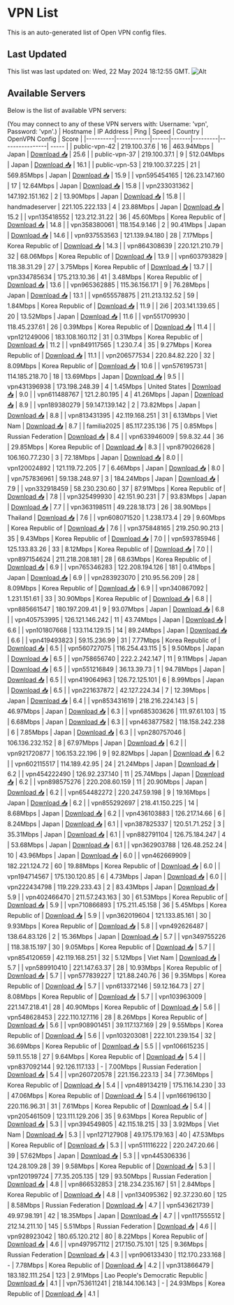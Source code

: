 # VPN List

This is an auto-generated list of Open VPN config files.

## Last Updated

This list was last updated on: Wed, 22 May 2024 18:12:55 GMT.
![Alt](https://repobeats.axiom.co/api/embed/186b98318ef1479477931607c1ad7d823f12451f.svg "Repobeats analytics image")

## Available Servers

Below is the list of available VPN servers:

(You may connect to any of these VPN servers with: Username: 'vpn', Password: 'vpn'.)
| Hostname | IP Address | Ping | Speed | Country | OpenVPN Config | Score |
|----------|------------|------|-------|---------|----------------| ----- |
| public-vpn-42 | 219.100.37.6 | 16 | 463.94Mbps | Japan | [Download 📥](./configs/server_0_JP.ovpn) | 25.6 |
| public-vpn-37 | 219.100.37.1 | 9 | 512.04Mbps | Japan | [Download 📥](./configs/server_1_JP.ovpn) | 16.1 |
| public-vpn-53 | 219.100.37.225 | 21 | 569.85Mbps | Japan | [Download 📥](./configs/server_2_JP.ovpn) | 15.9 |
| vpn595454165 | 126.23.147.160 | 17 | 12.64Mbps | Japan | [Download 📥](./configs/server_3_JP.ovpn) | 15.8 |
| vpn233031362 | 147.192.151.162 | 2 | 13.90Mbps | Japan | [Download 📥](./configs/server_4_JP.ovpn) | 15.8 |
| handmadeserver | 221.105.222.133 | 4 | 23.88Mbps | Japan | [Download 📥](./configs/server_5_JP.ovpn) | 15.2 |
| vpn135418552 | 123.212.31.22 | 36 | 45.60Mbps | Korea Republic of | [Download 📥](./configs/server_6_KR.ovpn) | 14.8 |
| vpn358380061 | 118.154.9.146 | 2 | 90.41Mbps | Japan | [Download 📥](./configs/server_7_JP.ovpn) | 14.6 |
| vpn937553563 | 121.139.94.180 | 28 | 7.17Mbps | Korea Republic of | [Download 📥](./configs/server_8_KR.ovpn) | 14.3 |
| vpn864308639 | 220.121.210.79 | 32 | 68.06Mbps | Korea Republic of | [Download 📥](./configs/server_9_KR.ovpn) | 13.9 |
| vpn603793829 | 118.38.31.29 | 27 | 3.75Mbps | Korea Republic of | [Download 📥](./configs/server_10_KR.ovpn) | 13.7 |
| vpn334785634 | 175.213.10.36 | 41 | 3.48Mbps | Korea Republic of | [Download 📥](./configs/server_11_KR.ovpn) | 13.6 |
| vpn965362885 | 115.36.156.171 | 9 | 76.28Mbps | Japan | [Download 📥](./configs/server_12_JP.ovpn) | 13.1 |
| vpn655578875 | 211.213.132.52 | 59 | 1.84Mbps | Korea Republic of | [Download 📥](./configs/server_13_KR.ovpn) | 11.9 |
| 2i6 | 203.141.139.65 | 20 | 13.52Mbps | Japan | [Download 📥](./configs/server_14_JP.ovpn) | 11.6 |
| vpn551709930 | 118.45.237.61 | 26 | 0.39Mbps | Korea Republic of | [Download 📥](./configs/server_15_KR.ovpn) | 11.4 |
| vpn121249006 | 183.108.160.112 | 31 | 0.31Mbps | Korea Republic of | [Download 📥](./configs/server_16_KR.ovpn) | 11.2 |
| vpn849117565 | 1.230.7.4 | 35 | 9.27Mbps | Korea Republic of | [Download 📥](./configs/server_17_KR.ovpn) | 11.1 |
| vpn206577534 | 220.84.82.220 | 32 | 8.09Mbps | Korea Republic of | [Download 📥](./configs/server_18_KR.ovpn) | 10.6 |
| vpn576195731 | 114.185.218.70 | 18 | 13.69Mbps | Japan | [Download 📥](./configs/server_19_JP.ovpn) | 9.5 |
| vpn431396938 | 173.198.248.39 | 4 | 1.45Mbps | United States | [Download 📥](./configs/server_20_US.ovpn) | 9.0 |
| vpn611488767 | 121.2.80.195 | 4 | 41.26Mbps | Japan | [Download 📥](./configs/server_21_JP.ovpn) | 8.9 |
| vpn189380279 | 59.147.139.142 | 2 | 73.82Mbps | Japan | [Download 📥](./configs/server_22_JP.ovpn) | 8.8 |
| vpn813431395 | 42.119.168.251 | 31 | 6.13Mbps | Viet Nam | [Download 📥](./configs/server_23_VN.ovpn) | 8.7 |
| familia2025 | 85.117.235.136 | 75 | 0.85Mbps | Russian Federation | [Download 📥](./configs/server_24_RU.ovpn) | 8.4 |
| vpn633946009 | 59.8.32.44 | 36 | 29.85Mbps | Korea Republic of | [Download 📥](./configs/server_25_KR.ovpn) | 8.3 |
| vpn879026628 | 106.160.77.230 | 3 | 72.18Mbps | Japan | [Download 📥](./configs/server_26_JP.ovpn) | 8.0 |
| vpn120024892 | 121.119.72.205 | 7 | 6.46Mbps | Japan | [Download 📥](./configs/server_27_JP.ovpn) | 8.0 |
| vpn757836961 | 59.138.248.97 | 3 | 184.24Mbps | Japan | [Download 📥](./configs/server_28_JP.ovpn) | 7.9 |
| vpn332918459 | 58.230.230.60 | 37 | 87.91Mbps | Korea Republic of | [Download 📥](./configs/server_29_KR.ovpn) | 7.8 |
| vpn325499930 | 42.151.90.231 | 7 | 93.83Mbps | Japan | [Download 📥](./configs/server_30_JP.ovpn) | 7.7 |
| vpn363198511 | 49.228.18.173 | 26 | 38.90Mbps | Thailand | [Download 📥](./configs/server_31_TH.ovpn) | 7.6 |
| vpn608071520 | 1.238.173.4 | 29 | 9.60Mbps | Korea Republic of | [Download 📥](./configs/server_32_KR.ovpn) | 7.6 |
| vpn375848165 | 219.250.90.213 | 35 | 9.43Mbps | Korea Republic of | [Download 📥](./configs/server_33_KR.ovpn) | 7.0 |
| vpn593785946 | 125.133.83.26 | 33 | 8.12Mbps | Korea Republic of | [Download 📥](./configs/server_34_KR.ovpn) | 7.0 |
| vpn897154624 | 211.218.208.181 | 28 | 68.63Mbps | Korea Republic of | [Download 📥](./configs/server_35_KR.ovpn) | 6.9 |
| vpn765346283 | 122.208.194.126 | 181 | 0.41Mbps | Japan | [Download 📥](./configs/server_36_JP.ovpn) | 6.9 |
| vpn283923070 | 210.95.56.209 | 28 | 8.09Mbps | Korea Republic of | [Download 📥](./configs/server_37_KR.ovpn) | 6.9 |
| vpn340867092 | 1.231.151.61 | 33 | 30.90Mbps | Korea Republic of | [Download 📥](./configs/server_38_KR.ovpn) | 6.8 |
| vpn885661547 | 180.197.209.41 | 9 | 93.07Mbps | Japan | [Download 📥](./configs/server_39_JP.ovpn) | 6.8 |
| vpn405753995 | 126.121.146.242 | 11 | 43.74Mbps | Japan | [Download 📥](./configs/server_40_JP.ovpn) | 6.6 |
| vpn101807668 | 133.114.129.15 | 14 | 89.24Mbps | Japan | [Download 📥](./configs/server_41_JP.ovpn) | 6.6 |
| vpn419493823 | 59.15.236.99 | 31 | 7.77Mbps | Korea Republic of | [Download 📥](./configs/server_42_KR.ovpn) | 6.5 |
| vpn560727075 | 116.254.43.115 | 5 | 9.50Mbps | Japan | [Download 📥](./configs/server_43_JP.ovpn) | 6.5 |
| vpn758656740 | 222.2.242.147 | 11 | 9.11Mbps | Japan | [Download 📥](./configs/server_44_JP.ovpn) | 6.5 |
| vpn551216849 | 36.13.39.73 | 1 | 94.78Mbps | Japan | [Download 📥](./configs/server_45_JP.ovpn) | 6.5 |
| vpn419064963 | 126.72.125.101 | 6 | 8.99Mbps | Japan | [Download 📥](./configs/server_46_JP.ovpn) | 6.5 |
| vpn221637872 | 42.127.224.34 | 7 | 12.39Mbps | Japan | [Download 📥](./configs/server_47_JP.ovpn) | 6.4 |
| vpn853431619 | 218.216.224.143 | 5 | 46.97Mbps | Japan | [Download 📥](./configs/server_48_JP.ovpn) | 6.3 |
| vpn685303626 | 111.97.61.103 | 15 | 6.68Mbps | Japan | [Download 📥](./configs/server_49_JP.ovpn) | 6.3 |
| vpn463877582 | 118.158.242.238 | 6 | 7.85Mbps | Japan | [Download 📥](./configs/server_50_JP.ovpn) | 6.3 |
| vpn280757046 | 106.136.232.152 | 8 | 67.97Mbps | Japan | [Download 📥](./configs/server_51_JP.ovpn) | 6.2 |
| vpn921720877 | 106.153.22.196 | 9 | 92.82Mbps | Japan | [Download 📥](./configs/server_52_JP.ovpn) | 6.2 |
| vpn602115517 | 114.189.42.95 | 24 | 21.24Mbps | Japan | [Download 📥](./configs/server_53_JP.ovpn) | 6.2 |
| vpn454222490 | 126.92.237.140 | 11 | 25.74Mbps | Japan | [Download 📥](./configs/server_54_JP.ovpn) | 6.2 |
| vpn898575276 | 220.208.60.159 | 11 | 20.90Mbps | Japan | [Download 📥](./configs/server_55_JP.ovpn) | 6.2 |
| vpn654482272 | 220.247.59.198 | 9 | 19.16Mbps | Japan | [Download 📥](./configs/server_56_JP.ovpn) | 6.2 |
| vpn855292697 | 218.41.150.225 | 14 | 8.68Mbps | Japan | [Download 📥](./configs/server_57_JP.ovpn) | 6.2 |
| vpn436103883 | 126.217.14.66 | 6 | 8.24Mbps | Japan | [Download 📥](./configs/server_58_JP.ovpn) | 6.1 |
| vpn387825337 | 120.51.71.252 | 3 | 35.31Mbps | Japan | [Download 📥](./configs/server_59_JP.ovpn) | 6.1 |
| vpn882791104 | 126.75.184.247 | 4 | 53.68Mbps | Japan | [Download 📥](./configs/server_60_JP.ovpn) | 6.1 |
| vpn362903788 | 126.48.252.24 | 10 | 43.96Mbps | Japan | [Download 📥](./configs/server_61_JP.ovpn) | 6.0 |
| vpn462669909 | 182.221.124.72 | 60 | 19.88Mbps | Korea Republic of | [Download 📥](./configs/server_62_KR.ovpn) | 6.0 |
| vpn194714567 | 175.130.120.85 | 6 | 4.73Mbps | Japan | [Download 📥](./configs/server_63_JP.ovpn) | 6.0 |
| vpn222434798 | 119.229.233.43 | 2 | 83.43Mbps | Japan | [Download 📥](./configs/server_64_JP.ovpn) | 5.9 |
| vpn402466470 | 211.57.243.163 | 30 | 61.53Mbps | Korea Republic of | [Download 📥](./configs/server_65_KR.ovpn) | 5.9 |
| vpn710866893 | 175.211.45.158 | 36 | 5.45Mbps | Korea Republic of | [Download 📥](./configs/server_66_KR.ovpn) | 5.9 |
| vpn362019604 | 121.133.85.161 | 30 | 9.93Mbps | Korea Republic of | [Download 📥](./configs/server_67_KR.ovpn) | 5.8 |
| vpn492626487 | 138.64.83.126 | 2 | 15.36Mbps | Japan | [Download 📥](./configs/server_68_JP.ovpn) | 5.7 |
| vpn349755226 | 118.38.15.197 | 30 | 9.05Mbps | Korea Republic of | [Download 📥](./configs/server_69_KR.ovpn) | 5.7 |
| vpn854120659 | 42.119.168.251 | 32 | 5.12Mbps | Viet Nam | [Download 📥](./configs/server_70_VN.ovpn) | 5.7 |
| vpn589910410 | 221.147.63.37 | 28 | 10.93Mbps | Korea Republic of | [Download 📥](./configs/server_71_KR.ovpn) | 5.7 |
| vpn577839227 | 121.88.240.76 | 36 | 9.35Mbps | Korea Republic of | [Download 📥](./configs/server_72_KR.ovpn) | 5.7 |
| vpn613372146 | 59.12.164.73 | 27 | 8.08Mbps | Korea Republic of | [Download 📥](./configs/server_73_KR.ovpn) | 5.7 |
| vpn103963009 | 221.147.218.41 | 28 | 40.90Mbps | Korea Republic of | [Download 📥](./configs/server_74_KR.ovpn) | 5.6 |
| vpn548628453 | 222.110.127.116 | 28 | 8.26Mbps | Korea Republic of | [Download 📥](./configs/server_75_KR.ovpn) | 5.6 |
| vpn908901451 | 39.117.137.169 | 29 | 9.55Mbps | Korea Republic of | [Download 📥](./configs/server_76_KR.ovpn) | 5.6 |
| vpn103203081 | 222.101.239.154 | 32 | 36.69Mbps | Korea Republic of | [Download 📥](./configs/server_77_KR.ovpn) | 5.5 |
| vpn106615235 | 59.11.55.18 | 27 | 9.64Mbps | Korea Republic of | [Download 📥](./configs/server_78_KR.ovpn) | 5.4 |
| vpn837092144 | 92.126.117.133 | - | 7.00Mbps | Russian Federation | [Download 📥](./configs/server_79_RU.ovpn) | 5.4 |
| vpn260720578 | 221.156.223.13 | 34 | 77.36Mbps | Korea Republic of | [Download 📥](./configs/server_80_KR.ovpn) | 5.4 |
| vpn489134219 | 175.116.14.230 | 33 | 47.06Mbps | Korea Republic of | [Download 📥](./configs/server_81_KR.ovpn) | 5.4 |
| vpn166196130 | 220.116.96.31 | 31 | 7.61Mbps | Korea Republic of | [Download 📥](./configs/server_82_KR.ovpn) | 5.4 |
| vpn205461509 | 123.111.129.206 | 35 | 9.63Mbps | Korea Republic of | [Download 📥](./configs/server_83_KR.ovpn) | 5.3 |
| vpn394549805 | 42.115.18.215 | 33 | 3.92Mbps | Viet Nam | [Download 📥](./configs/server_84_VN.ovpn) | 5.3 |
| vpn127127908 | 49.175.179.163 | 40 | 47.53Mbps | Korea Republic of | [Download 📥](./configs/server_85_KR.ovpn) | 5.3 |
| vpn511116222 | 220.247.20.66 | 39 | 57.62Mbps | Japan | [Download 📥](./configs/server_86_JP.ovpn) | 5.3 |
| vpn445306336 | 124.28.109.28 | 39 | 9.58Mbps | Korea Republic of | [Download 📥](./configs/server_87_KR.ovpn) | 5.3 |
| vpn120199724 | 77.35.205.135 | 129 | 93.50Mbps | Russian Federation | [Download 📥](./configs/server_88_RU.ovpn) | 4.8 |
| vpn866532853 | 218.234.235.167 | 51 | 2.84Mbps | Korea Republic of | [Download 📥](./configs/server_89_KR.ovpn) | 4.8 |
| vpn134095362 | 92.37.230.60 | 125 | 8.58Mbps | Russian Federation | [Download 📥](./configs/server_90_RU.ovpn) | 4.7 |
| vpn543621739 | 49.97.98.191 | 42 | 18.35Mbps | Japan | [Download 📥](./configs/server_91_JP.ovpn) | 4.7 |
| vpn117555512 | 212.14.211.10 | 145 | 5.51Mbps | Russian Federation | [Download 📥](./configs/server_92_RU.ovpn) | 4.6 |
| vpn928923042 | 180.65.120.212 | 80 | 8.22Mbps | Korea Republic of | [Download 📥](./configs/server_93_KR.ovpn) | 4.6 |
| vpn497957112 | 217.150.75.101 | 125 | 9.36Mbps | Russian Federation | [Download 📥](./configs/server_94_RU.ovpn) | 4.3 |
| vpn906133430 | 112.170.233.168 | - | 7.78Mbps | Korea Republic of | [Download 📥](./configs/server_95_KR.ovpn) | 4.2 |
| vpn313866479 | 183.182.111.254 | 123 | 2.91Mbps | Lao People's Democratic Republic | [Download 📥](./configs/server_96_LA.ovpn) | 4.1 |
| vpn753611241 | 218.144.106.143 | - | 24.93Mbps | Korea Republic of | [Download 📥](./configs/server_97_KR.ovpn) | 4.1 |
